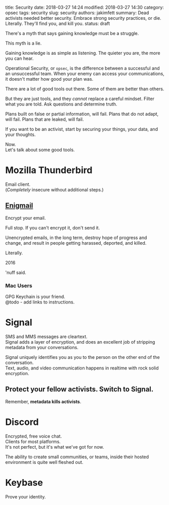 title: Security
date: 2018-03-27 14:24
modified: 2018-03-27 14:30
category: opsec
tags: security
slug: security
authors: jakimfett
summary: Dead activists needed better security. Embrace strong security practices, or die. Literally. They'll find you, and kill you.
status: draft

There's a myth that says gaining knowledge must be a struggle.  

This myth is a lie.  

Gaining knowledge is as simple as listening.
The quieter you are, the more you can hear.

Operational Security, or `opsec`, is the difference between a successful and an unsuccessful team.
When your enemy can access your communications, it doesn't matter how good your plan was.

There are a lot of good tools out there.
Some of them are better than others.

But they are just tools, and they *cannot* replace a careful mindset.
Filter what you are told. Ask questions and determine truth.

Plans built on false or partial information, will fail.
Plans that do not adapt, will fail.
Plans that are leaked, will fail.

If you want to be an activist, start by securing your things, your data, and your thoughts.


Now.  
Let's talk about some good tools.

# Mozilla Thunderbird
Email client.  
(_Completely_ insecure without additional steps.)

## [Enigmail](https://www.enigmail.net/)
Encrypt your email.

Full stop.
If you can't encrypt it, don't send it.

Unencrypted emails, in the long term, destroy hope of progress and change, and result in people getting harassed, deported, and killed.  

Literally.  

2016

'nuff said.

### Mac Users
GPG Keychain is your friend.  
@todo - add links to instructions.  

# Signal
SMS and MMS messages are cleartext.  
Signal adds a layer of encryption, and does an excellent job of stripping metadata from your conversations.  

Signal uniquely identifies you as you to the person on the other end of the conversation.  
Text, audio, and video communication happens in realtime with rock solid encryption.  

## Protect your fellow activists. Switch to Signal.
Remember, **metadata kills activists**.  

# Discord
Encrypted, free voice chat.  
Clients for most platforms.  
It's not perfect, but it's what we've got for now.  

The ability to create small communities, or teams, inside their hosted environment is quite well fleshed out.

# Keybase
Prove your identity.
